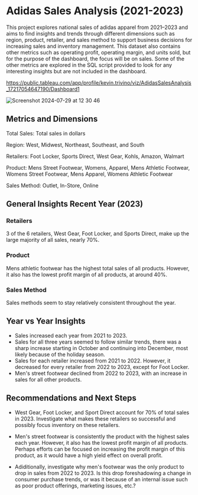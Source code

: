 # Adidas Sales Analysis (2021-2023)
This project explores national sales of adidas apparel from 2021–2023 and aims to find insights and trends through different dimensions such as region, product, retailer, and sales method to support business decisions for increasing sales and inventory management. This dataset also contains other metrics such as operating profit, operating margin, and units sold, but for the purpose of the dashboard, the focus will be on sales. Some of the other metrics are explored in the SQL script provided to look for any interesting insights but are not included in the dashboard.

https://public.tableau.com/app/profile/kevin.trivino/viz/AdidasSalesAnalysis_17217054647190/Dashboard1

![Screenshot 2024-07-29 at 12 30 46](https://github.com/user-attachments/assets/c50785cc-9087-44f3-bd53-8f9d61ee09a4)



## Metrics and Dimensions
Total Sales: Total sales in dollars

Region: West, Midwest, Northeast, Southeast, and South

Retailers: Foot Locker, Sports Direct, West Gear, Kohls, Amazon, Walmart

Product: Mens Street Footwear, Womens, Apparel, Mens Athletic Footwear, Womens Street Footwear, Mens Apparel, Womens Athletic Footwear

Sales Method: Outlet, In-Store, Online

## General Insights Recent Year (2023)

### Retailers
3 of the 6 retailers, West Gear, Foot Locker, and Sports Direct, make up the large majority of all sales, nearly 70%.

### Product
Mens athletic footwear has the highest total sales of all products. However, it also has the lowest profit margin of all products, at around 40%.

### Sales Method
Sales methods seem to stay relatively consistent throughout the year.

## Year vs Year Insights
- Sales increased each year from 2021 to 2023.
- Sales for all three years seemed to follow similar trends, there was a sharp increase starting in October and continuing into December, most likely because of the holiday season.
- Sales for each retailer increased from 2021 to 2022. However, it decreased for every retailer from 2022 to 2023, except for Foot Locker.
- Men's street footwear declined from 2022 to 2023, with an increase in sales for all other products.



## Recommendations and Next Steps
- West Gear, Foot Locker, and Sport Direct account for 70% of total sales in 2023. Investigate what makes these retailers so successful and possibly focus inventory on these retailers.

- Men's street footwear is consistently the product with the highest sales each year. However, it also has the lowest profit margin of all products. Perhaps efforts can be focused on increasing the profit margin of this product, as it would have a high yield effect on overall profit.
- Adiditionally, investigate why men's footwear was the only product to drop in sales from 2022 to 2023. Is this drop foreshadowing a change in consumer purchase trends, or was it because of an internal issue such as poor product offerings, marketing issues, etc.? 

